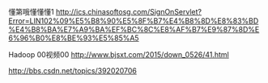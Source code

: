 
懂第哦懂懂懂1
http://ics.chinasoftosg.com/SignOnServlet?Error=LIN102%09%E5%B8%90%E5%8F%B7%E4%B8%8D%E8%83%BD%E4%B8%BA%E7%A9%BA%EF%BC%8C%E8%AF%B7%E9%87%8D%E6%96%B0%E8%BE%93%E5%85%A5 

Hadoop 00视频00
http://www.bjsxt.com/2015/down_0526/41.html

http://bbs.csdn.net/topics/392020706 
